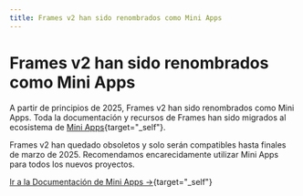 ```yaml
---
title: Frames v2 han sido renombrados como Mini Apps
---
```


# Frames v2 han sido renombrados como Mini Apps

<!-- prettier-ignore -->
A partir de principios de 2025, Frames v2 han sido renombrados como Mini Apps. Toda la documentación y recursos de Frames han sido migrados al ecosistema de [Mini Apps](https://miniapps.farcaster.xyz/){target="_self"}.

Frames v2 han quedado obsoletos y solo serán compatibles hasta finales de marzo de 2025. Recomendamos encarecidamente utilizar Mini Apps para todos los nuevos proyectos.

<!-- prettier-ignore -->
[Ir a la Documentación de Mini Apps →](https://miniapps.farcaster.xyz/){target="_self"}
